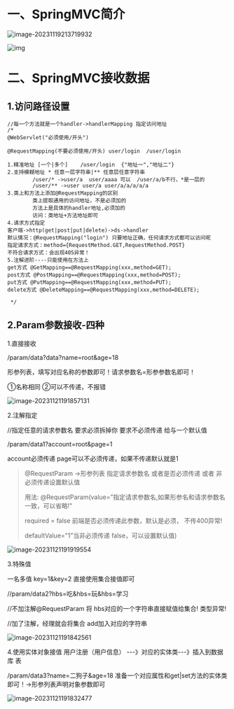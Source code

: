 # 一、SpringMVC简介

![image-20231119213719932](C:\Users\dyj\AppData\Roaming\Typora\typora-user-images\image-20231119213719932.png)

![img](https://secure2.wostatic.cn/static/no1PDXU3JX5K4cecSAx5oL/image.png?auth_key=1700400839-bsUapGSSd9UmXxuYXeHWsj-0-95951838db3dc12abf02d007c9c8c40d&image_process=resize,w_1053&file_size=110526)

# 二、SpringMVC接收数据

## 1.访问路径设置

```
//每一个方法就是一个handler->handlerMapping 指定访问地址
/*
@WebServlet("必须使用/开头")

@RequestMapping(不要必须使用/开头) user/login  /user/login

1.精准地址 [一个|多个]    /user/login  {"地址一","地址二"}
2.支持模糊地址 * 任意一层字符串|** 任意层任意字符串
        /user/* ->user/a  user/aaaa 可以  /user/a/b不行，*是一层的
        /user/** ->user user/a user/a/a/a/a/a
3.类上和方法上添加@RequestMapping的区别
        类上提取通用的访问地址，不是必须加的
        方法上是具体的handler地址,必须加的
        访问：类地址+方法地址即可
4.请求方式指定
客户端->http(get|post|put|delete)->ds->handler
默认情况：@RequestMapping("login") 只要地址正确，任何请求方式都可以访问呢
指定请求方式：method={RequestMethod.GET,RequestMethod.POST}
不符合请求方式：会出现405异常！
5.注解进阶----只能使用在方法上
get方式 @GetMapping==@RequestMapping(xxx,method=GET);
post方式 @PostMapping==@RequestMapping(xxx,method=POST);
put方式 @PutMapping==@RequestMapping(xxx,method=PUT);
delete方式 @DeleteMapping==@RequestMapping(xxx,method=DELETE);

 */
```

## 2.Param参数接收-四种

1.直接接收

/param/data?data?name=root&age=18

形参列表，填写对应名称的参数即可！请求参数名=形参参数名即可！

①名称相同 ②可以不传递，不报错

![image-20231121191857131](C:\Users\dyj\AppData\Roaming\Typora\typora-user-images\image-20231121191857131.png)

2.注解指定

//指定任意的请求参数名 要求必须拆掉你  要求不必须传递 给与一个默认值

/param/data1?account=root&page=1

account必须传递 page可以不必须传递，如果不传递默认就是1

> @RequestParam ->形参列表 指定请求参数名 或者是否必须传递 或者 非必须传递设置默认值
>
> 用法: @RequestParam(value=”指定请求参数名,如果形参名和请求参数名一致，可以省略!"
>
> required = false 前端是否必须传递此参数，默认是必须， 不传400异常!
>
> defaultValue="1”当非必须传递 false，可以设置默认值)

![image-20231121191919554](C:\Users\dyj\AppData\Roaming\Typora\typora-user-images\image-20231121191919554.png)

3.特殊值

一名多值 key=1&key=2 直接使用集合接值即可

//param/data2?hbs=吃&hbs=玩&hbs=学习

//不加注解@RequestParam 将 hbs对应的一个字符串直接赋值给集合! 类型异常!

//加了注解，经理就会将集合 add加入对应的字符串

![image-20231121191842561](C:\Users\dyj\AppData\Roaming\Typora\typora-user-images\image-20231121191842561.png)

4.使用实体对象接值 用户注册（用户信息）  ---》对应的实体类---》插入到数据库 表

/param/data3?name=二狗子&age=18 准备一个对应属性和get|set方法的实体类即可！->形参列表声明对象参数即可

![image-20231121191832477](C:\Users\dyj\AppData\Roaming\Typora\typora-user-images\image-20231121191832477.png)